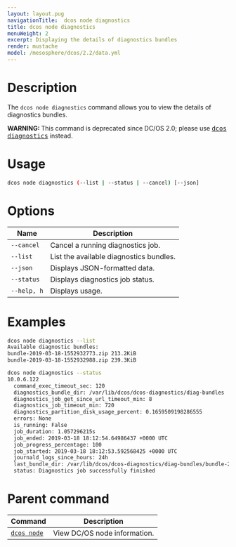 ```yaml
---
layout: layout.pug
navigationTitle:  dcos node diagnostics
title: dcos node diagnostics
menuWeight: 2
excerpt: Displaying the details of diagnostics bundles
render: mustache
model: /mesosphere/dcos/2.2/data.yml
---
```



# Description
The `dcos node diagnostics` command allows you to view the details of diagnostics bundles.

<p class="message--warning"><strong>WARNING: </strong>This command is deprecated since DC/OS 2.0; please use <a href="/mesosphere/dcos/2.2/cli/command-reference/dcos-diagnostics/"><tt>dcos diagnostics</tt></a> instead.</p>

# Usage

```bash
dcos node diagnostics (--list | --status | --cancel) [--json]
```

# Options

| Name |  Description |
|---------|-------------|
| `--cancel`   |  Cancel a running diagnostics job. |
| `--list`   |  List the available diagnostics bundles. |
| `--json`   |   Displays JSON-formatted data. |
| `--status`   |    Displays diagnostics job status. |
| `--help, h`   |   Displays usage. |


# Examples

```bash
dcos node diagnostics --list
Available diagnostic bundles:
bundle-2019-03-18-1552932773.zip 213.2KiB
bundle-2019-03-18-1552932988.zip 239.3KiB
```

```bash
dcos node diagnostics --status
10.0.6.122
  command_exec_timeout_sec: 120
  diagnostics_bundle_dir: /var/lib/dcos/dcos-diagnostics/diag-bundles
  diagnostics_job_get_since_url_timeout_min: 8
  diagnostics_job_timeout_min: 720
  diagnostics_partition_disk_usage_percent: 0.1659509198286555
  errors: None
  is_running: False
  job_duration: 1.057296215s
  job_ended: 2019-03-18 18:12:54.64986437 +0000 UTC
  job_progress_percentage: 100
  job_started: 2019-03-18 18:12:53.592568425 +0000 UTC
  journald_logs_since_hours: 24h
  last_bundle_dir: /var/lib/dcos/dcos-diagnostics/diag-bundles/bundle-2019-03-18-1552932773.zip
  status: Diagnostics job successfully finished


```

# Parent command

| Command | Description |
|---------|-------------|
| [`dcos node`](/mesosphere/dcos/2.2/cli/command-reference/dcos-node/) | View DC/OS node information. |

